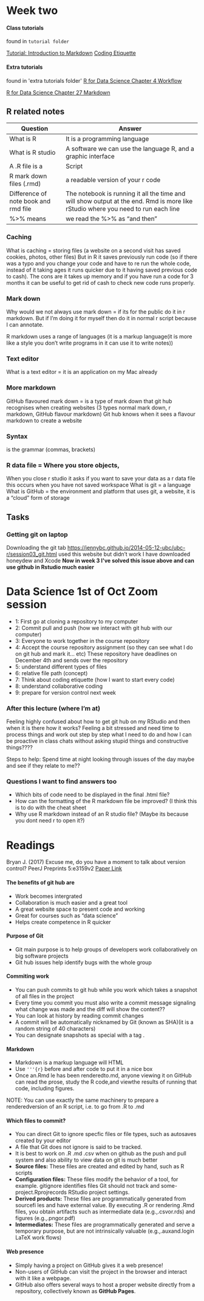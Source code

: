 # Week two

#### Class tutorials
found in `tutorial folder`

[Tutorial: Introduction to Markdown](https://ourcodingclub.github.io/rmarkdown)
[Coding Etiquette](https://ourcodingclub.github.io/tutorials/etiquette/)

#### Extra tutorials
found in 'extra tutorials folder'
[R for Data Science Chapter 4 Workflow](http://r4ds.had.co.nz/workflow-basics.html)
 
[R for Data Science Chapter 27 Markdown](http://r4ds.had.co.nz/r-markdown.html)

## R related notes
Question | Answer
---------|---------
What is R | It is a programming language 
What is R studio | A software we can use the language R, and a graphic interface
A .R file is a | Script
R mark down files (.rmd) | a readable version of your r code 
Difference of note book and rmd file | The notebook is running it all the time and will show output at the end. Rmd is more like rStudio where you need to run each line
%>% means | we read the %>% as “and then”

### Caching
What is caching = storing files (a website on a second visit has saved cookies, photos, other files)  But in R it saves previously run code (so if there was a typo and you change your code and have to re run the whole code, instead of it taking ages it runs quicker due to it having saved previous code to cash). The cons are it takes up memory and if you have run a code for 3 months it can be useful to get rid of cash to check new code runs properly.

### Mark down 
Why would we not always use mark down = if its for the public do it in r markdown. But if I’m doing it for myself then do it in normal r script because I can annotate.

R markdown uses a range of languages (it is a markup language(it is more like a style you don’t write programs in it can use it to write notes))

### Text editor 
What is a text editor = it is an application on my Mac already

### More markdown
GitHub flavoured mark down = is a type of mark down that git hub recognises when creating websites 
(3 types normal mark down, r markdown, GitHub flavour markdown)
Git hub knows when it sees a flavour markdown to create a website

### Syntax 
is the grammar (commas, brackets)

### R data file = Where you store objects, 
When you close r studio it asks if you want to save your data as a r data file this occurs when you have not saved workspace 
What is git = a language 
What is GitHub = the environment and platform that uses git, a website, it is a “cloud” form of storage 

## Tasks
### Getting git on laptop
Downloading the git tab 
https://jennybc.github.io/2014-05-12-ubc/ubc-r/session03_git.html used this website but didn’t work 
I have downloaded honeydew and Xcode
**Now in week 3 I've solved this issue above and can use github in Rstudio much easier**


# Data Science 1st of Oct Zoom session
* 1: First go at cloning a repository to my computer 
* 2: Commit pull and push (how we interact with git hub with our computer) 
* 3: Everyone to work together in the course repository
* 4: Accept the course repository assignment (so they can see what I do on git hub and mark it… etc) These repository have deadlines on December 4th and sends over the repository
* 5: understand different types of files 
* 6: relative file path (concept) 
* 7: Think about coding etiquette (how I want to start every code)
* 8: understand collaborative coding 
* 9: prepare for version control next week

### After this lecture (where I’m at)
Feeling highly confused about how to get git hub on my RStudio and then when it is there how it works? Feeling a bit stressed and need time to process things and work out step by step what I need to do and how I can be proactive in class chats without asking stupid things and constructive things????

Steps to help: Spend time at night looking through issues of the day maybe and see if they relate to me??

### Questions I want to find answers too
 - Which bits of code need to be displayed in the final .html file?
 - How can the formatting of the R markdown file be improved? (I think this is to do with the cheat sheet
 - Why use R markdown instead of an R studio file? (Maybe its because you dont need r to open it?)


# Readings

Bryan J. (2017) Excuse me, do you have a moment to talk about version control? PeerJ Preprints 5:e3159v2 [Paper Link](https://doi.org/10.7287/peerj.preprints.3159v2) 

#### The benefits of git hub are

- Work becomes intergrated 
- Collaboration is much easier and a great tool
- A great website space to present code and working
- Great for courses such as “data science”
- Helps create competence in R quicker 

#### Purpose of Git
- Git main purpose is to help groups of developers work collaboratively on big software projects
- Git hub issues help identify bugs with the whole group

#### Commiting work
- You can push commits to git hub while you work which takes a snapshot of all files in the project
- Every time you commit you must also write a commit message signaling what change was made and the diff will show the content??
- You can look at history by reading commit changes 
- A commit will be automatically nicknamed by Git (known as SHA)(it is a random string of 40 characters)
- You can designate snapshots as special with a tag .

#### Markdown
- Markdown is a markup language will HTML 
- Use `'''{r}` before and after code to put it in a nice box
- Once an.Rmd le has been renderedto.md,  anyone  viewing  it  on  GitHub  can  read  the  prose,  study  the  R  code,and  viewthe results of running that code,  including  figures. 

NOTE: You can use exactly the same machinery to prepare a renderedversion of an R  script, i.e. to go  from .R to .md

#### Which files to commit?

- You can direct Git to ignore specfic files or file types, such as autosaves created by your editor
- A file that Git does not ignore is said to be tracked.
- It is best to work on .R .md .csv when on github as the push and pull system and also ability to view data on git is much better
- **Source files:** These files are created and edited by hand, such as R scripts
- **Configuration files:** These files modify the behavior of a tool, for example. gitignore identifies files Git should not track and some-project.Rprojrecords RStudio project settings.
- **Derived products:** These files are programmatically generated from sourcefi les and have external value. By executing .R or rendering .Rmd files, you obtain artifacts such as intermediate data (e.g.,.csvor.rds) and figures (e.g.,.pngor.pdf)
- **Intermediates:** These files are programmatically generated and serve a temporary purpose, but are not intrinsically valuable (e.g.,.auxand.login LaTeX work flows)

#### Web presence 
- Simply having a project on GitHub gives it a web presence!  
- Non-users of GitHub can visit the project in the browser and interact with it like a webpage. 
- GitHub also offers several ways to host a proper website directly from a repository, collectively known as **GitHub Pages**.  








